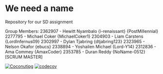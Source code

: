 # We need a name

Repository for our SD assignment

Group Members:
2362907 - Hewitt Nyambalo {i-renaissant} {PostMillennial}
2277795 - Michael Coker {MichaelCoker1}
2304903 - Liam Carstens {LordInfernus09}
2302997 - Dylan Tjabring {dtjabring123}
2323965 - Nelson Okafor {ebucs}
2338894 - Yoshailen Michael {Lord-Y14}
2312836 - Ama Commey {AmaxCoder}
2353785 - Duran Reddy {NoName-0512} [SCRUM MASTER]

[![Coconutjpg](https://circleci.com/gh/Coconutjpg/insert_title.svg?style=shield)](https://circleci.com/gh/Coconutjpg/insert_title)
[![codecov](https://codecov.io/gh/Coconutjpg/insert_title/branch/main/graph/badge.svg?token=UJ83W00NHA)](https://codecov.io/gh/Coconutjpg/insert_title)
